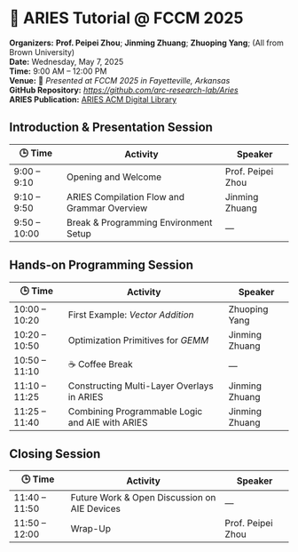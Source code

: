# 🌟 ARIES Tutorial @ FCCM 2025  
**Organizers:**  **Prof. Peipei Zhou**; **Jinming Zhuang**; **Zhuoping Yang**; (All from Brown University)  
**Date:** Wednesday, May 7, 2025  
**Time:** 9:00 AM – 12:00 PM  
**Venue:** 📍 *Presented at FCCM 2025 in Fayetteville, Arkansas*  
**GitHub Repository:** *https://github.com/arc-research-lab/Aries*  
**ARIES Publication:** [ARIES ACM Digital Library](https://dl.acm.org/doi/10.1145/3706628.3708870)


## Introduction & Presentation Session

| 🕒 Time       |  Activity                                      | Speaker             |
|--------------|--------------------------------------------------|------------------------|
| 9:00 – 9:10  | Opening and Welcome                              | Prof. Peipei Zhou      |
| 9:10 – 9:50  | ARIES Compilation Flow and Grammar Overview      | Jinming Zhuang         |
| 9:50 – 10:00 | Break & Programming Environment Setup            | —                      |


## Hands-on Programming Session

| 🕒 Time       |  Activity                                      | Speaker             |
|--------------|--------------------------------------------------|------------------------|
| 10:00 – 10:20| First Example: *Vector Addition*                 | Zhuoping Yang          |
| 10:20 – 10:50| Optimization Primitives for *GEMM*               | Jinming Zhuang         |
| 10:50 – 11:10| ☕ Coffee Break                                   | —                      |
| 11:10 – 11:25| Constructing Multi-Layer Overlays in ARIES       | Jinming Zhuang         |
| 11:25 – 11:40| Combining Programmable Logic and AIE with ARIES  | Jinming Zhuang         |


## Closing Session

| 🕒 Time       |  Activity                                      | Speaker             |
|--------------|--------------------------------------------------|------------------------|
| 11:40 – 11:50| Future Work & Open Discussion on AIE Devices     | —                      |
| 11:50 – 12:00| Wrap-Up                                          | Prof. Peipei Zhou      |
